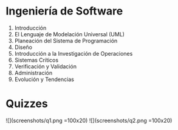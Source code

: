 # Ingeniería de Software

1. Introducción 
2. El Lenguaje de Modelación Universal (UML) 
3. Planeación del Sistema de Programación
4. Diseño
5. Introducción a la Investigación de Operaciones 
6. Sistemas Críticos
7. Verificación y Validación 
8. Administración
9. Evolución y Tendencias 

# Quizzes

![](screenshots/q1.png =100x20)
![](screenshots/q2.png =100x20)
